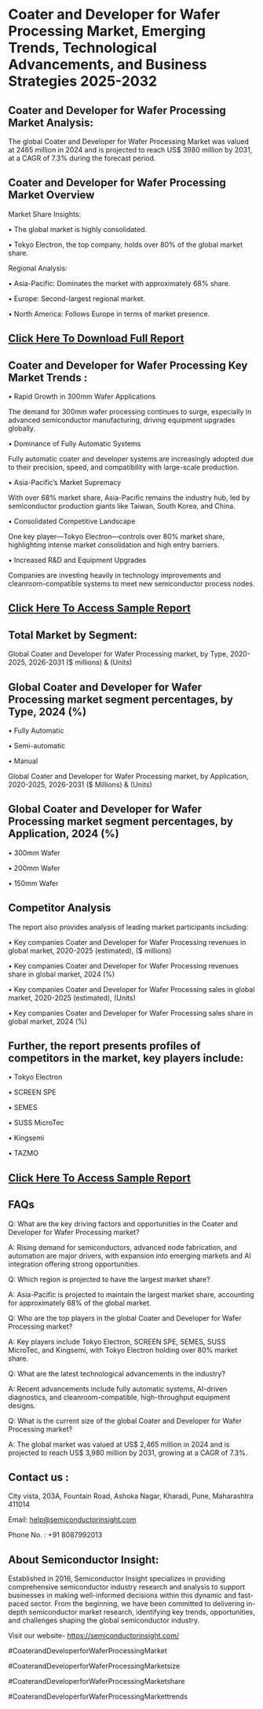 Coater and Developer for Wafer Processing Market, Emerging Trends, Technological Advancements, and Business Strategies 2025-2032
=
Coater and Developer for Wafer Processing Market Analysis:
-
The global Coater and Developer for Wafer Processing Market was valued at 2465 million in 2024 and is projected to reach US$ 3980 million by 2031, at a CAGR of 7.3% during the forecast period.

Coater and Developer for Wafer Processing Market Overview
-
Market Share Insights:

•	The global market is highly consolidated.

•	Tokyo Electron, the top company, holds over 80% of the global market share.

Regional Analysis:

•	 Asia-Pacific: Dominates the market with approximately 68% share.

•	 Europe: Second-largest regional market.

•	North America: Follows Europe in terms of market presence.

[Click Here To Download Full Report](https://semiconductorinsight.com/report/coater-and-developer-for-wafer-processing-market/)
-
Coater and Developer for Wafer Processing Key Market Trends  :
-
•	Rapid Growth in 300mm Wafer Applications

The demand for 300mm wafer processing continues to surge, especially in advanced semiconductor manufacturing, driving equipment upgrades globally.

•	Dominance of Fully Automatic Systems

Fully automatic coater and developer systems are increasingly adopted due to their precision, speed, and compatibility with large-scale production.

•	Asia-Pacific’s Market Supremacy

With over 68% market share, Asia-Pacific remains the industry hub, led by semiconductor production giants like Taiwan, South Korea, and China.

•	Consolidated Competitive Landscape

One key player—Tokyo Electron—controls over 80% market share, highlighting intense market consolidation and high entry barriers.

•	Increased R&D and Equipment Upgrades

Companies are investing heavily in technology improvements and cleanroom-compatible systems to meet new semiconductor process nodes.

[Click Here To Access Sample Report](https://semiconductorinsight.com/download-sample-report/?product_id=90853)
-
Total Market by Segment:
-
Global Coater and Developer for Wafer Processing market, by Type, 2020-2025, 2026-2031 ($ millions) & (Units)

Global Coater and Developer for Wafer Processing market segment percentages, by Type, 2024 (%)
-
•	Fully Automatic

•	Semi-automatic

•	Manual

Global Coater and Developer for Wafer Processing market, by Application, 2020-2025, 2026-2031 ($ Millions) & (Units)

Global Coater and Developer for Wafer Processing market segment percentages, by Application, 2024 (%)
-
•	300mm Wafer

•	200mm Wafer

•	150mm Wafer

Competitor Analysis
-
The report also provides analysis of leading market participants including:

•	Key companies Coater and Developer for Wafer Processing revenues in global market, 2020-2025 (estimated), ($ millions)

•	Key companies Coater and Developer for Wafer Processing revenues share in global market, 2024 (%)

•	Key companies Coater and Developer for Wafer Processing sales in global market, 2020-2025 (estimated), (Units)

•	Key companies Coater and Developer for Wafer Processing sales share in global market, 2024 (%)

Further, the report presents profiles of competitors in the market, key players include:
-
•	Tokyo Electron

•	SCREEN SPE

•	SEMES

•	SUSS MicroTec

•	Kingsemi

•	TAZMO

[Click Here To Access Sample Report](https://semiconductorinsight.com/download-sample-report/?product_id=90853)
-
FAQs
-
Q: What are the key driving factors and opportunities in the Coater and Developer for Wafer Processing market?

A: Rising demand for semiconductors, advanced node fabrication, and automation are major drivers, with expansion into emerging markets and AI integration offering strong opportunities.

Q: Which region is projected to have the largest market share?

A: Asia-Pacific is projected to maintain the largest market share, accounting for approximately 68% of the global market.

Q: Who are the top players in the global Coater and Developer for Wafer Processing market?

A: Key players include Tokyo Electron, SCREEN SPE, SEMES, SUSS MicroTec, and Kingsemi, with Tokyo Electron holding over 80% market share.

Q: What are the latest technological advancements in the industry?

A: Recent advancements include fully automatic systems, AI-driven diagnostics, and cleanroom-compatible, high-throughput equipment designs.

Q: What is the current size of the global Coater and Developer for Wafer Processing market?

A: The global market was valued at US$ 2,465 million in 2024 and is projected to reach US$ 3,980 million by 2031, growing at a CAGR of 7.3%.

Contact us : 
-
City vista, 203A, Fountain Road, Ashoka Nagar, Kharadi, Pune, Maharashtra 411014

Email: help@semiconductorinsight.com

Phone No. : +91 8087992013

About Semiconductor Insight:
-
Established in 2016, Semiconductor Insight specializes in providing comprehensive semiconductor industry research and analysis to support businesses in making well-informed decisions within this dynamic and fast-paced sector. From the beginning, we have been committed to delivering in-depth semiconductor market research, identifying key trends, opportunities, and challenges shaping the global semiconductor industry.

Visit our website- https://semiconductorinsight.com/

#CoaterandDeveloperforWaferProcessingMarket 

#CoaterandDeveloperforWaferProcessingMarketsize

#CoaterandDeveloperforWaferProcessingMarketshare

#CoaterandDeveloperforWaferProcessingMarkettrends 
 
 

